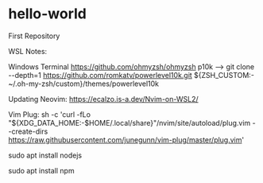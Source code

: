 # hello-world
First Repository


WSL Notes:

Windows Terminal
https://github.com/ohmyzsh/ohmyzsh
p10k --> git clone --depth=1 https://github.com/romkatv/powerlevel10k.git 
${ZSH_CUSTOM:-~/.oh-my-zsh/custom}/themes/powerlevel10k

Updating Neovim:
  https://ecalzo.is-a.dev/Nvim-on-WSL2/

Vim Plug:
  sh -c 'curl -fLo "${XDG_DATA_HOME:-$HOME/.local/share}"/nvim/site/autoload/plug.vim --create-dirs \
       https://raw.githubusercontent.com/junegunn/vim-plug/master/plug.vim'
       
sudo apt install nodejs 

sudo apt install npm
